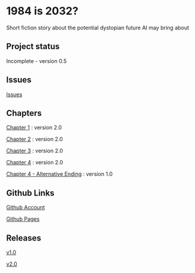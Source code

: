 # 1984 is 2032?

Short fiction story about the potential dystopian future AI may bring about

## Project status
Incomplete - version 0.5

## Issues
[Issues](https://github.com/dihn/year3-story-2018/issues)

## Chapters
[Chapter 1](chapter01.html) : version 2.0

[Chapter 2](chapter02.html) : version 2.0

[Chapter 3](chapter03.html) : version 2.0

[Chapter 4](chapter04.html) : version 2.0

[Chapter 4 - Alternative Ending](https://github.com/dihn/year3-story-2018/blob/alternative_ending/alternative_ending.html) : version 1.0

## Github Links
[Github Account](https://github.com/dihn)

[Github Pages](https://dihn.github.io/year3-story-2018/)

## Releases
[v1.0](https://github.com/dihn/year3-story-2018/releases/tag/v1.0)

[v2.0](https://github.com/dihn/year3-story-2018/releases/tag/v2.0)